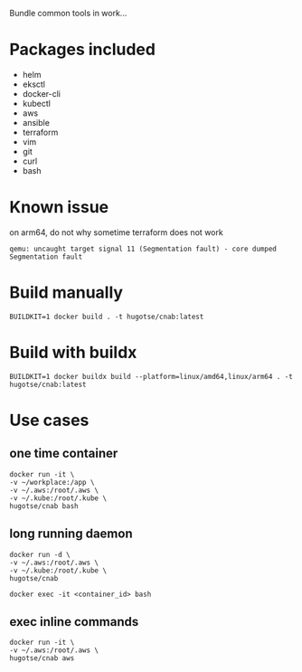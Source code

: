 
Bundle common tools in work...

# Packages included

* helm
* eksctl
* docker-cli
* kubectl
* aws
* ansible
* terraform
* vim
* git
* curl
* bash

# Known issue

on arm64, do not why sometime terraform does not work

```
qemu: uncaught target signal 11 (Segmentation fault) - core dumped
Segmentation fault
```

# Build manually

```
BUILDKIT=1 docker build . -t hugotse/cnab:latest
```

# Build with buildx

```
BUILDKIT=1 docker buildx build --platform=linux/amd64,linux/arm64 . -t hugotse/cnab:latest
```

# Use cases

## one time container

```
docker run -it \
-v ~/workplace:/app \
-v ~/.aws:/root/.aws \
-v ~/.kube:/root/.kube \
hugotse/cnab bash
```

## long running daemon

```
docker run -d \
-v ~/.aws:/root/.aws \
-v ~/.kube:/root/.kube \
hugotse/cnab
```

```
docker exec -it <container_id> bash
```

## exec inline commands

```
docker run -it \
-v ~/.aws:/root/.aws \
hugotse/cnab aws
```
